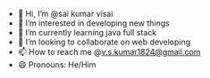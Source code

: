 - 👋 Hi, I’m @sai kumar visai
- 👀 I’m interested in developing new things
- 🌱 I’m currently learning java full stack
- 💞️ I’m looking to collaborate on web developing
- 📫 How to reach me @v.s.kumar1824@gmail.com
- 😄 Pronouns: He/Him

<!---
sai-kumar-visai/sai-kumar-visai is a ✨ special ✨ repository because its `README.md` (this file) appears on your GitHub profile.
You can click the Preview link to take a look at your changes.
--->
